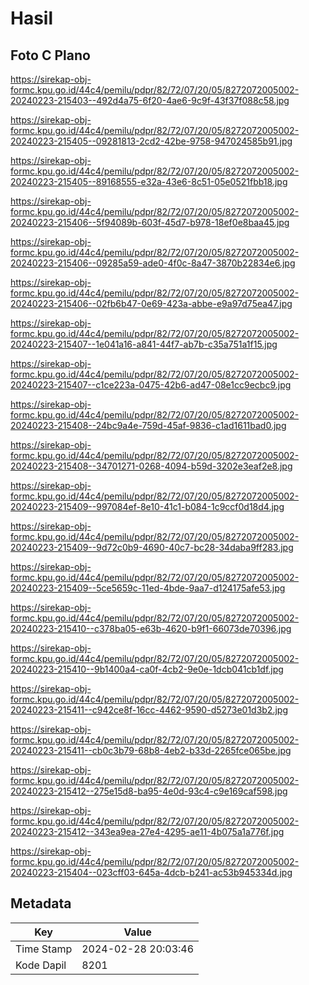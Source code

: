 # Hasil

## Foto C Plano

https://sirekap-obj-formc.kpu.go.id/44c4/pemilu/pdpr/82/72/07/20/05/8272072005002-20240223-215403--492d4a75-6f20-4ae6-9c9f-43f37f088c58.jpg

https://sirekap-obj-formc.kpu.go.id/44c4/pemilu/pdpr/82/72/07/20/05/8272072005002-20240223-215405--09281813-2cd2-42be-9758-947024585b91.jpg

https://sirekap-obj-formc.kpu.go.id/44c4/pemilu/pdpr/82/72/07/20/05/8272072005002-20240223-215405--89168555-e32a-43e6-8c51-05e0521fbb18.jpg

https://sirekap-obj-formc.kpu.go.id/44c4/pemilu/pdpr/82/72/07/20/05/8272072005002-20240223-215406--5f94089b-603f-45d7-b978-18ef0e8baa45.jpg

https://sirekap-obj-formc.kpu.go.id/44c4/pemilu/pdpr/82/72/07/20/05/8272072005002-20240223-215406--09285a59-ade0-4f0c-8a47-3870b22834e6.jpg

https://sirekap-obj-formc.kpu.go.id/44c4/pemilu/pdpr/82/72/07/20/05/8272072005002-20240223-215406--02fb6b47-0e69-423a-abbe-e9a97d75ea47.jpg

https://sirekap-obj-formc.kpu.go.id/44c4/pemilu/pdpr/82/72/07/20/05/8272072005002-20240223-215407--1e041a16-a841-44f7-ab7b-c35a751a1f15.jpg

https://sirekap-obj-formc.kpu.go.id/44c4/pemilu/pdpr/82/72/07/20/05/8272072005002-20240223-215407--c1ce223a-0475-42b6-ad47-08e1cc9ecbc9.jpg

https://sirekap-obj-formc.kpu.go.id/44c4/pemilu/pdpr/82/72/07/20/05/8272072005002-20240223-215408--24bc9a4e-759d-45af-9836-c1ad1611bad0.jpg

https://sirekap-obj-formc.kpu.go.id/44c4/pemilu/pdpr/82/72/07/20/05/8272072005002-20240223-215408--34701271-0268-4094-b59d-3202e3eaf2e8.jpg

https://sirekap-obj-formc.kpu.go.id/44c4/pemilu/pdpr/82/72/07/20/05/8272072005002-20240223-215409--997084ef-8e10-41c1-b084-1c9ccf0d18d4.jpg

https://sirekap-obj-formc.kpu.go.id/44c4/pemilu/pdpr/82/72/07/20/05/8272072005002-20240223-215409--9d72c0b9-4690-40c7-bc28-34daba9ff283.jpg

https://sirekap-obj-formc.kpu.go.id/44c4/pemilu/pdpr/82/72/07/20/05/8272072005002-20240223-215409--5ce5659c-11ed-4bde-9aa7-d124175afe53.jpg

https://sirekap-obj-formc.kpu.go.id/44c4/pemilu/pdpr/82/72/07/20/05/8272072005002-20240223-215410--c378ba05-e63b-4620-b9f1-66073de70396.jpg

https://sirekap-obj-formc.kpu.go.id/44c4/pemilu/pdpr/82/72/07/20/05/8272072005002-20240223-215410--9b1400a4-ca0f-4cb2-9e0e-1dcb041cb1df.jpg

https://sirekap-obj-formc.kpu.go.id/44c4/pemilu/pdpr/82/72/07/20/05/8272072005002-20240223-215411--c942ce8f-16cc-4462-9590-d5273e01d3b2.jpg

https://sirekap-obj-formc.kpu.go.id/44c4/pemilu/pdpr/82/72/07/20/05/8272072005002-20240223-215411--cb0c3b79-68b8-4eb2-b33d-2265fce065be.jpg

https://sirekap-obj-formc.kpu.go.id/44c4/pemilu/pdpr/82/72/07/20/05/8272072005002-20240223-215412--275e15d8-ba95-4e0d-93c4-c9e169caf598.jpg

https://sirekap-obj-formc.kpu.go.id/44c4/pemilu/pdpr/82/72/07/20/05/8272072005002-20240223-215412--343ea9ea-27e4-4295-ae11-4b075a1a776f.jpg

https://sirekap-obj-formc.kpu.go.id/44c4/pemilu/pdpr/82/72/07/20/05/8272072005002-20240223-215404--023cff03-645a-4dcb-b241-ac53b945334d.jpg


## Metadata

| Key        | Value               |
| ---------- | ------------------- |
| Time Stamp | 2024-02-28 20:03:46 |
| Kode Dapil | 8201                |



